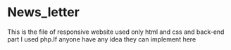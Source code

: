 # News_letter
This is the file of responsive website used only html and css and back-end part I used php.If anyone have any idea they can implement here
